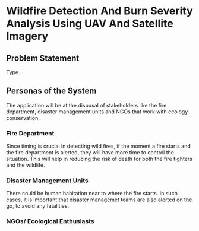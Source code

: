 # Wildfire Detection And Burn Severity Analysis Using UAV And Satellite Imagery

## Problem Statement
Type.

## Personas of the System
The application will be at the disposal of stakeholders like the fire department, disaster management units and NGOs that work with ecology conservation.

### Fire Department
Since timing is crucial in detecting wild fires, if the moment a fire starts and the fire department is alerted, they will have more time to control the situation. This will help in reducing the risk of death for both the fire fighters and the wildlife.

### Disaster Management Units
There could be human habitation near to where the fire starts. In such cases, it is important that disaster managemet teams are also alerted on the go, to avoid any fatalities.

### NGOs/ Ecological Enthusiasts
